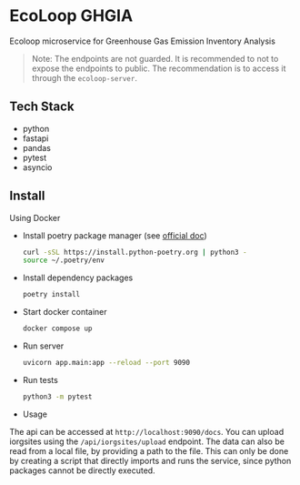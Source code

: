 # EcoLoop GHGIA

Ecoloop microservice for Greenhouse Gas Emission Inventory Analysis

> Note: The endpoints are not guarded. It is recommended to not to expose the endpoints to public. The recommendation is to access it through the `ecoloop-server`.

## Tech Stack

- python
- fastapi
- pandas
- pytest
- asyncio

## Install

Using Docker

* Install poetry package manager (see [official doc](https://python-poetry.org/docs/))

  ```bash
  curl -sSL https://install.python-poetry.org | python3 -
  source ~/.poetry/env
  ```
* Install dependency packages

  ```bash
  poetry install
  ```
* Start docker container

  ```bash
  docker compose up
  ```
* Run server

  ```bash
  uvicorn app.main:app --reload --port 9090
  ```
* Run tests

  ```bash
  python3 -m pytest
  ```
* Usage

The api can be accessed at ``http://localhost:9090/docs``. You can upload iorgsites using the ``/api/iorgsites/upload`` endpoint. The data can also be read from a local file, by providing a path to the file. This can only be done by creating a script that directly imports and runs the service, since python packages cannot be directly executed.
